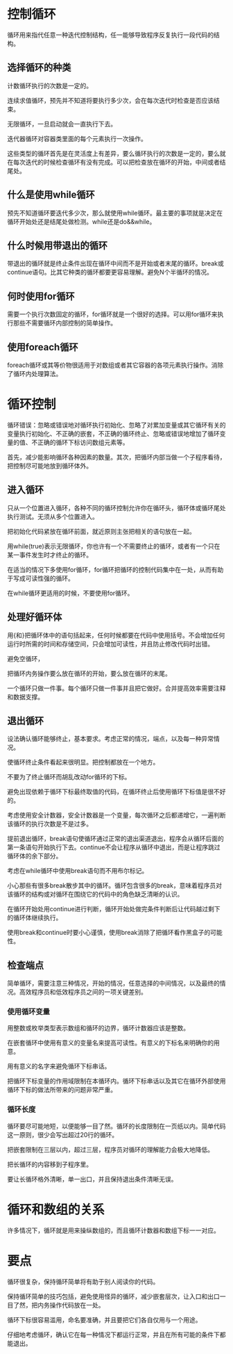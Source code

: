 # 控制循环

循环用来指代任意一种迭代控制结构，任一能够导致程序反复执行一段代码的结构。

## 选择循环的种类

计数循环执行的次数是一定的。

连续求值循环，预先并不知道将要执行多少次，会在每次迭代时检查是否应该结束。

无限循环，一旦启动就会一直执行下去。

迭代器循环对容器类里面的每个元素执行一次操作。

这些类型的循环首先是在灵活度上有差异，要么循环执行的次数是一定的，要么就在每次迭代的时候检查循环有没有完成。可以把检查放在循环的开始，中间或者结尾处。

## 什么是使用while循环

预先不知道循环要迭代多少次，那么就使用while循环。最主要的事项就是决定在循环开始处还是结尾处做检测。while还是do&&while。

## 什么时候用带退出的循环

带退出的循环就是终止条件出现在循环中间而不是开始或者末尾的循环。break或continue语句。比其它种类的循环都要更容易理解。避免N个半循环的情况。

## 何时使用for循环

需要一个执行次数固定的循环，for循环就是一个很好的选择。可以用for循环来执行那些不需要循环内部控制的简单操作。

## 使用foreach循环

foreach循环或其等价物很适用于对数组或者其它容器的各项元素执行操作。消除了循环内处理算法。

# 循环控制

循环错误：忽略或错误地对循环执行初始化、忽略了对累加变量或其它循环有关的变量执行初始化、不正确的嵌套，不正确的循环终止、忽略或错误地增加了循环变量的值、不正确的循环下标访问数组元素等。

首先，减少能影响循环各种因素的数量。其次，把循环内部当做一个子程序看待，把控制尽可能地放到循环体外。

## 进入循环

只从一个位置进入循环，各种不同的循环控制允许你在循环头，循环体或循环尾处执行测试。无须从多个位置进入。

把初始化代码紧放在循环前面，就近原则主张把相关的语句放在一起。

用while(true)表示无限循环，你也许有一个不需要终止的循环，或者有一个只在某一事件发生时才终止的循环。

在适当的情况下多使用for循环，for循环把循环的控制代码集中在一处，从而有助于写成可读性强的循环。

在while循环更适用的时候，不要使用for循环。

## 处理好循环体

用{和}把循环体中的语句括起来，任何时候都要在代码中使用括号。不会增加任何运行时所需的时间和存储空间，只会增加可读性，并且防止修改代码时出错。

避免空循环，

把循环内务操作要么放在循环的开始，要么放在循环的末尾。

一个循环只做一件事。每个循环只做一件事并且把它做好。合并提高效率需要注释和数据支撑。

## 退出循环

设法确认循环能够终止，基本要求。考虑正常的情况，端点，以及每一种异常情况。

使循环终止条件看起来很明显。把控制都放在一个地方。

不要为了终止循环而胡乱改动for循环的下标。

避免出现依赖于循环下标最终取值的代码，在循环终止后使用循环下标值是很不好的。

考虑使用安全计数器，安全计数器是一个变量，每次循环之后都递增它，一遍判断该循环的执行次数是不是过多。

提前退出循环，break语句使循环通过正常的退出渠道退出，程序会从循环后面的第一条语句开始执行下去。continue不会让程序从循环中退出，而是让程序跳过循环体的余下部分。

考虑在while循环中使用break语句而不用布尔标记。

小心那些有很多break散步其中的循环。循环包含很多的break，意味着程序员对该循环的结构或对循环在围绕它的代码中的角色缺乏清晰的认识。

在循环开始处用continue进行判断，循环开始处做完条件判断后让代码越过剩下的循环体继续执行。

使用break和continue时要小心谨慎，使用break消除了把循环看作黑盒子的可能性。

## 检查端点

简单循环，需要注意三种情况，开始的情况，任意选择的中间情况，以及最终的情况。高效程序员和低效程序员之间的一项关键差别。

### 使用循环变量

用整数或枚举类型表示数组和循环的边界，循环计数器应该是整数。

在嵌套循环中使用有意义的变量名来提高可读性。有意义的下标名来明确你的用意。

用有意义的名字来避免循环下标串话。

把循环下标变量的作用域限制在本循环内。循环下标串话以及其它在循环外部使用循环下标的做法所带来的问题非常严重。

### 循环长度

循环要尽可能地短，以便能够一目了然。循环的长度限制在一页纸以内。简单代码这一原则，很少会写出超过20行的循环。

把嵌套限制在三层以内，超过三层，程序员对循环的理解能力会极大地降低。

把长循环的内容移到子程序里。

要让长循环格外清晰，单一出口，并且保持退出条件清晰无误。

# 循环和数组的关系

许多情况下，循环就是用来操纵数组的，而且循环计数器和数组下标一一对应。

# 要点

循环很复杂，保持循环简单将有助于别人阅读你的代码。

保持循环简单的技巧包括，避免使用怪异的循环，减少嵌套层次，让入口和出口一目了然，把内务操作代码放在一处。

循环下标很容易滥用，命名要准确，并且要把它们各自仅用与一个用途。

仔细地考虑循环，确认它在每一种情况下都运行正常，并且在所有可能的条件下都能退出。









